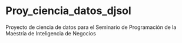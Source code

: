 # Proy_ciencia_datos_djsol
Proyecto de ciencia de datos para el Seminario de Programación de la Maestría de Inteligencia de Negocios
